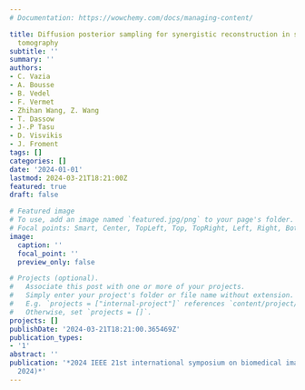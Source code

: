 ```yaml
---
# Documentation: https://wowchemy.com/docs/managing-content/

title: Diffusion posterior sampling for synergistic reconstruction in spectral computed
  tomography
subtitle: ''
summary: ''
authors:
- C. Vazia
- A. Bousse
- B. Vedel
- F. Vermet
- Zhihan Wang, Z. Wang
- T. Dassow
- J-.P Tasu
- D. Visvikis
- J. Froment
tags: []
categories: []
date: '2024-01-01'
lastmod: 2024-03-21T18:21:00Z
featured: true
draft: false

# Featured image
# To use, add an image named `featured.jpg/png` to your page's folder.
# Focal points: Smart, Center, TopLeft, Top, TopRight, Left, Right, BottomLeft, Bottom, BottomRight.
image:
  caption: ''
  focal_point: ''
  preview_only: false

# Projects (optional).
#   Associate this post with one or more of your projects.
#   Simply enter your project's folder or file name without extension.
#   E.g. `projects = ["internal-project"]` references `content/project/deep-learning/index.md`.
#   Otherwise, set `projects = []`.
projects: []
publishDate: '2024-03-21T18:21:00.365469Z'
publication_types:
- '1'
abstract: ''
publication: '*2024 IEEE 21st international symposium on biomedical imaging (ISBI
  2024)*'
---
```

